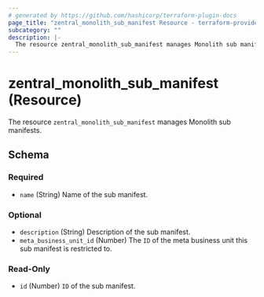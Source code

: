 ```yaml
---
# generated by https://github.com/hashicorp/terraform-plugin-docs
page_title: "zentral_monolith_sub_manifest Resource - terraform-provider-zentral"
subcategory: ""
description: |-
  The resource zentral_monolith_sub_manifest manages Monolith sub manifests.
---
```


# zentral_monolith_sub_manifest (Resource)

The resource `zentral_monolith_sub_manifest` manages Monolith sub manifests.



<!-- schema generated by tfplugindocs -->
## Schema

### Required

- `name` (String) Name of the sub manifest.

### Optional

- `description` (String) Description of the sub manifest.
- `meta_business_unit_id` (Number) The `ID` of the meta business unit this sub manifest is restricted to.

### Read-Only

- `id` (Number) `ID` of the sub manifest.


